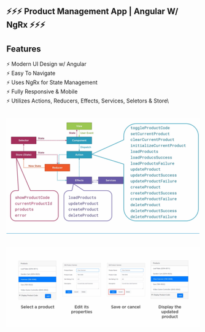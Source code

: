 ## ⚡️⚡️⚡️ Product Management App | Angular W/ NgRx ⚡️⚡️⚡️

## Features

⚡️ Modern UI Design w/ Angular\
⚡️ Easy To Navigate\
⚡️ Uses NgRx for State Management\
⚡️ Fully Responsive & Mobile\
⚡️ Utilizes Actions, Reducers, Effects, Services, Seletors & Store\

<h2 align="center">
  <img src="https://github.com/CodingMikey/Angular-NgRX/blob/main/Screenshot%20(80).png" alt="Tripkeeper" width="600px" />
  <br>
</h2>
<h2 align="center">
  <img src="https://github.com/CodingMikey/Angular-NgRX/blob/main/Screenshot%20(79).png" alt="Tripkeeper" width="600px" />
  <br>
</h2>


